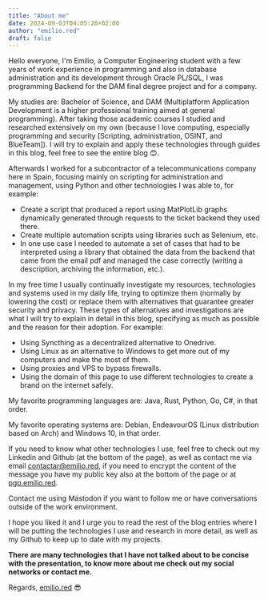 ```yaml
---
title: "About me"
date: 2024-09-03T04:05:28+02:00
author: "emilio.red"
draft: false
---
```


Hello everyone, I'm Emilio, a Computer Engineering student with a few years of work experience in programming and also in database administration and its development through Oracle PL/SQL, I was programming Backend for the DAM final degree project and for a company.

My studies are: Bachelor of Science, and DAM (Multiplatform Application Development is a higher professional training aimed at general programming). After taking those academic courses I studied and researched extensively on my own (because I love computing, especially programming and security [Scripting, administration, OSINT, and BlueTeam]). I will try to explain and apply these technologies through guides in this blog, feel free to see the entire blog 😊.

Afterwards I worked for a subcontractor of a telecommunications company here in Spain, focusing mainly on scripting for administration and management, using Python and other technologies I was able to, for example:
- Create a script that produced a report using MatPlotLib graphs dynamically generated through requests to the ticket backend they used there.
- Create multiple automation scripts using libraries such as Selenium, etc.
- In one use case I needed to automate a set of cases that had to be interpreted using a library that obtained the data from the backend that came from the email pdf and managed the case correctly (writing a description, archiving the information, etc.).

In my free time I usually continually investigate my resources, technologies and systems used in my daily life, trying to optimize them (normally by lowering the cost) or replace them with alternatives that guarantee greater security and privacy. These types of alternatives and investigations are what I will try to explain in detail in this blog, specifying as much as possible and the reason for their adoption. For example:
- Using Syncthing as a decentralized alternative to Onedrive.
- Using Linux as an alternative to Windows to get more out of my computers and make the most of them.
- Using proxies and VPS to bypass firewalls.
- Using the domain of this page to use different technologies to create a brand on the internet safely.

My favorite programming languages ​​are: Java, Rust, Python, Go, C#, in that order.

My favorite operating systems are: Debian, EndeavourOS (Linux distribution based on Arch) and Windows 10, in that order.

If you need to know what other technologies I use, feel free to check out my Linkedin and Github (at the bottom of the page), as well as contact me via email [contactar@emilio.red](mailto:contactar@emilio.red), if you need to encrypt the content of the message you have my public key also at the bottom of the page or at [pgp.emilio.red](pgp.emilio.red).

Contact me using Mástodon if you want to follow me or have conversations outside of the work environment.

I hope you liked it and I urge you to read the rest of the blog entries where I will be putting the technologies I use and research in more detail, as well as my Github to keep up to date with my projects.

**There are many technologies that I have not talked about to be concise with the presentation, to know more about me check out my social networks or contact me.**

Regards, [emilio.red](emilio.red) 😎